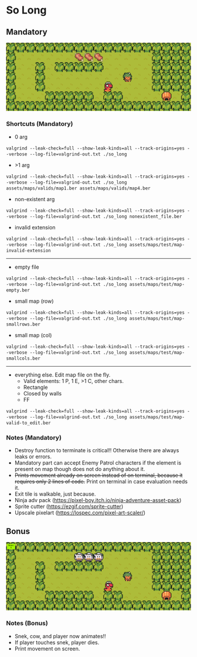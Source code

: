 # So Long

## Mandatory
![Mandatory](./assets/scr_sht/screen1.png "mandatory")

### Shortcuts (Mandatory)

- 0 arg
```
valgrind --leak-check=full --show-leak-kinds=all --track-origins=yes --verbose --log-file=valgrind-out.txt ./so_long
```

- \>1 arg
```
valgrind --leak-check=full --show-leak-kinds=all --track-origins=yes --verbose --log-file=valgrind-out.txt ./so_long assets/maps/valids/map1.ber assets/maps/valids/map4.ber
```

- non-existent arg
```
valgrind --leak-check=full --show-leak-kinds=all --track-origins=yes --verbose --log-file=valgrind-out.txt ./so_long nonexistent_file.ber
```

- invalid extension
```
valgrind --leak-check=full --show-leak-kinds=all --track-origins=yes --verbose --log-file=valgrind-out.txt ./so_long assets/maps/test/map-invalid-extension
```

-------
- empty file
```
valgrind --leak-check=full --show-leak-kinds=all --track-origins=yes --verbose --log-file=valgrind-out.txt ./so_long assets/maps/test/map-empty.ber
```

- small map (row)
```
valgrind --leak-check=full --show-leak-kinds=all --track-origins=yes --verbose --log-file=valgrind-out.txt ./so_long assets/maps/test/map-smallrows.ber
```

- small map (col)
```
valgrind --leak-check=full --show-leak-kinds=all --track-origins=yes --verbose --log-file=valgrind-out.txt ./so_long assets/maps/test/map-smallcols.ber
```

-------
- everything else. Edit map file on the fly. 
	- Valid elements: 1 P, 1 E, >1 C, other chars.
	- Rectangle
	- Closed by walls
	- FF
```
valgrind --leak-check=full --show-leak-kinds=all --track-origins=yes --verbose --log-file=valgrind-out.txt ./so_long assets/maps/test/map-valid-to_edit.ber
```

### Notes (Mandatory)
- Destroy function to terminate is critical!! Otherwise there are always leaks or errors.
- Mandatory part can accept Enemy Patrol characters if the element is present on map though does not do anything about it.
- ~~Prints movement already on screen instead of on terminal, because it requires only 2 lines of code.~~ Print on terminal in case evaluation needs it.
- Exit tile is walkable, just because.
- Ninja adv pack (https://pixel-boy.itch.io/ninja-adventure-asset-pack)
- Sprite cutter (https://ezgif.com/sprite-cutter)
- Upscale pixelart (https://lospec.com/pixel-art-scaler/)


## Bonus
![Bonus](./assets/scr_sht/screen2.png "bonus")

### Notes (Bonus)
- Snek, cow, and player now animates!!
- If player touches snek, player dies.
- Print movement on screen.